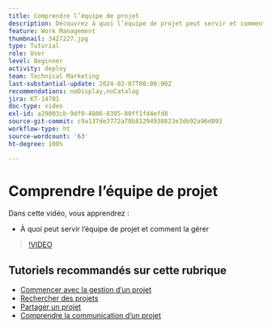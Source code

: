 ```yaml
---
title: Comprendre l’équipe de projet
description: Découvrez à quoi l’équipe de projet peut servir et comment la gérer.
feature: Work Management
thumbnail: 3427227.jpg
type: Tutorial
role: User
level: Beginner
activity: deploy
team: Technical Marketing
last-substantial-update: 2024-02-07T00:00:00Z
recommendations: noDisplay,noCatalog
jira: KT-14781
doc-type: video
exl-id: a29003cb-9df0-4806-8395-80ff1fd4efd8
source-git-commit: c9a137de3772a70b81294930823e3db92a96d893
workflow-type: ht
source-wordcount: '63'
ht-degree: 100%

---
```


# Comprendre l’équipe de projet

Dans cette vidéo, vous apprendrez :

* À quoi peut servir l’équipe de projet et comment la gérer

>[!VIDEO](https://video.tv.adobe.com/v/3427227/?quality=12&learn=on)

## Tutoriels recommandés sur cette rubrique

* [Commencer avec la gestion d’un projet](https://experienceleague.adobe.com/fr/docs/workfront-learn/tutorials-workfront/manage-work/projects/getting-started-manage-a-project.md)
* [Rechercher des projets](https://experienceleague.adobe.com/fr/docs/workfront-learn/tutorials-workfront/manage-work/projects/find-projects.md)
* [Partager un projet](https://experienceleague.adobe.com/fr/docs/workfront-learn/tutorials-workfront/manage-work/projects/share-a-project.md)
* [Comprendre la communication d’un projet](https://experienceleague.adobe.com/fr/docs/workfront-learn/tutorials-workfront/manage-work/projects/understand-project-communication.md)
